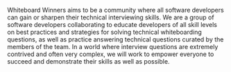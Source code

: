 Whiteboard Winners aims to be a community where all software developers can gain or sharpen their technical interviewing skills. We are a group of software developers collaborating to educate developers of all skill levels on best practices and strategies for solving technical whiteboarding questions, as well as practice answering technical questions curated by the members of the team. In a world where interview questions are extremely contrived and often very complex, we will work to empower everyone to succeed and demonstrate their skills as well as possible.

